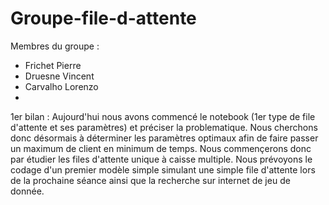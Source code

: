 # Groupe-file-d-attente
Membres du groupe :
- Frichet Pierre
- Druesne Vincent
- Carvalho Lorenzo
-
  
1er bilan : Aujourd'hui nous avons commencé le notebook (1er type de file d'attente et ses paramètres) et préciser la problematique. Nous cherchons donc désormais à déterminer les paramètres optimaux afin de faire passer un maximum de client en minimum de temps. Nous commençerons donc par étudier les files d'attente unique à caisse multiple.
Nous prévoyons le codage d'un premier modèle simple simulant une simple file d'attente lors de la prochaine séance ainsi que la recherche sur internet de jeu de donnée.
